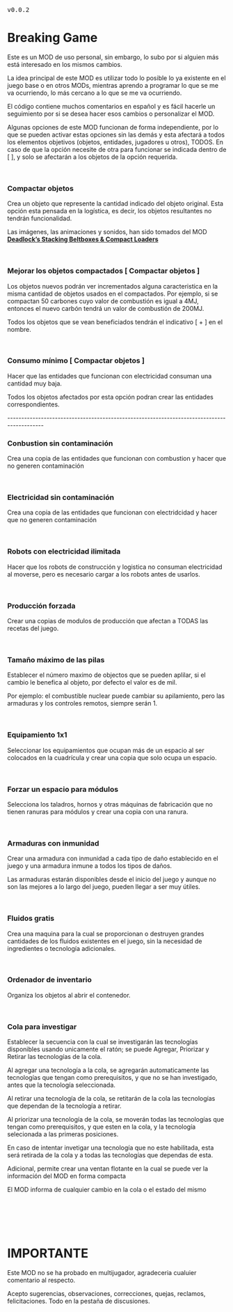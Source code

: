 <pre>v0.0.2</pre>

<h1>Breaking Game</h1>

<p>Este es un MOD de uso personal, sin embargo, lo subo por si alguien más está interesado en los mismos cambios.</p>

<p>La idea principal de este MOD es utilizar todo lo posible lo ya existente en el juego base o en otros MODs, mientras aprendo a programar lo que se me va ocurriendo, lo más cercano a lo que se me va ocurriendo.</p>

<p>El código contiene muchos comentarios en español y es fácil hacerle un seguimiento por si se desea hacer esos cambios o personalizar el MOD.</p>

<p>Algunas opciones de este MOD funcionan de forma independiente, por lo que se pueden activar estas opciones sin las demás y esta afectará a todos los elementos objetivos (objetos, entidades, jugadores u otros), TODOS. En caso de que la opción necesite de otra para funcionar se indicada dentro de [ ], y solo se afectarán a los objetos de la opción requerida.</p>

<br>

<h3>Compactar objetos</h3>

<p>Crea un objeto que represente la cantidad indicado del objeto original. Esta opción esta pensada en la logística, es decir, los objetos resultantes no tendrán funcionalidad.</p>

<p>Las imágenes, las animaciones y sonidos, han sido tomados del MOD
<strong><a href="https://mods.factorio.com/mod/deadlock-beltboxes-loaders “Deadlock’s Stacking Beltboxes &amp; Compact Loaders”">Deadlock’s Stacking Beltboxes &amp; Compact Loaders</a></strong></p>

<br><h3>Mejorar los objetos compactados [ Compactar objetos ]</h3>

<p>Los objetos nuevos podrán ver incrementados alguna caracteristica en la misma cantidad de objetos usados en el compactados. Por ejemplo, si se compactan 50 carbones cuyo valor de combustión es igual a 4MJ, entonces el nuevo carbón tendrá un valor de combustión de 200MJ.</p>

<p>Todos los objetos que se vean beneficiados tendrán el indicativo [ + ] en el nombre.</p>

<br>

<h3>Consumo mínimo [ Compactar objetos ]</h3>

<p>Hacer que las entidades que funcionan con electricidad consuman una cantidad muy baja.</p>

<p>Todos los objetos afectados por esta opción podran crear las entidades correspondientes.</p>
-------------------------------------------------------------------------------------------

<br>

<h3>Conbustion sin contaminación</h3>

<p>Crea una copia de las entidades que funcionan con combustion y hacer que no generen contaminación </p>

<br>

<h3>Electricidad sin contaminación</h3>

<p>Crea una copia de las entidades que funcionan con electridcidad y hacer que no generen contaminación </p>

<br>

<h3>Robots con electricidad ilimitada</h3>

<p>Hacer que los robots de construcción y logistica no consuman electricidad al moverse, pero es necesario cargar a los robots antes de usarlos.</p>

<br>

<h3>Producción forzada</h3>

<p>Crear una copias de modulos de producción que afectan a TODAS las recetas del juego.</p>

<br>

<h3>Tamaño máximo de las pilas</h3>

<p>Establecer el número maximo de objectos que se pueden aplilar, si el cambio le benefica al objeto, por defecto el valor es de mil.</p>

<p>Por ejemplo: el combustible nuclear puede cambiar su apilamiento, pero las armaduras y los controles remotos, siempre serán 1.</p>

<br>

<h3>Equipamiento 1x1</h3>

<p>Seleccionar los equipamientos que ocupan más de un espacio al ser colocados en la cuadrícula y crear una copia que solo ocupa un espacio.</p>

<br>

<h3>Forzar un espacio para módulos</h3>

<p>Selecciona los taladros, hornos y otras máquinas de fabricación que no tienen ranuras para módulos y crear una copia con una ranura.</p>

<br>

<h3>Armaduras con inmunidad</h3>

<p>Crear una armadura con inmunidad a cada tipo de daño establecido en el juego y una armadura inmune a todos los tipos de daños.</p>

<p>Las armaduras estarán disponibles desde el inicio del juego y aunque no son las mejores a lo largo del juego, pueden llegar a ser muy útiles.</p>

<br>

<h3>Fluidos gratis</h3>

<p>Crea una maquina para la cual se proporcionan o destruyen grandes cantidades de los fluidos existentes en el juego, sin la necesidad de ingredientes o tecnología adicionales.</p>

<br>

<h3>Ordenador de inventario</h3>

<p>Organiza los objetos al abrir el contenedor.</p>

<br>

<h3>Cola para investigar</h3>

<p>Establecer la secuencia con la cual se investigarán las tecnologías disponibles usando unicamente el ratón; se puede Agregar, Priorizar y Retirar las tecnologías de la cola.</p>

<p>Al agregar una tecnología a la cola, se agregarán automaticamente las tecnologías que tengan como prerequisitos, y que no se han investigado, antes que la tecnología seleccionada.</p>

<p>Al retirar una tecnología de la cola, se retitarán de la cola las tecnologías que dependan de la tecnología a retirar.</p>

<p>Al priorizar una tecnología de la cola, se moverán todas las tecnologías que tengan como prerequisitos, y que esten en la cola, y la tecnología selecionada a las primeras posiciones.</p>

<p>En caso de intentar invetigar una tecnología que no este habilitada, esta será retirada de la cola y a todas las tecnologías que dependas de esta.</p>

<p>Adicional, permite crear una ventan flotante en la cual se puede ver la información del MOD en forma compacta</p>

<p>El MOD informa de cualquier cambio en la cola o el estado del mismo</p>

<br>

<br>

<br>

<br>

<h1>IMPORTANTE</h1>

<p>Este MOD no se ha probado en multijugador, agradeceria cualuier comentario al respecto.</p>

<p>Acepto sugerencias, observaciones, correcciones, quejas, reclamos, felicitaciones. Todo en la pestaña de discusiones.</p>
